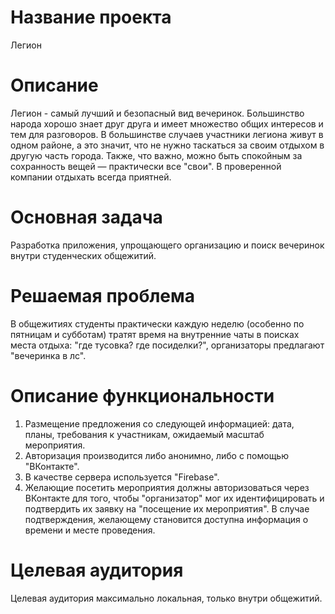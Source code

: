 # Название проекта
Легион

# Описание
Легион - самый лучший и безопасный вид вечеринок. Большинство народа хорошо знает друг друга и имеет множество общих интересов и тем для разговоров. В большинстве случаев участники легиона живут в одном районе, а это значит, что не нужно таскаться за своим отдыхом в другую часть города. Также, что важно, можно быть спокойным за сохранность вещей — практически все "свои". В проверенной компании отдыхать всегда приятней.

# Основная задача
Разработка приложения, упрощающего организацию и поиск вечеринок внутри студенческих общежитий.

# Решаемая проблема
В общежитиях студенты практически каждую неделю (особенно по пятницам и субботам) тратят время на внутренние чаты в поисках места отдыха: "где тусовка? где посиделки?", организаторы предлагают "вечеринка в лс". 

# Описание функциональности
1) Размещение предложения со следующей информацией: дата, планы, требования к участникам, ожидаемый масштаб мероприятия.
2) Авторизация производится либо анонимно, либо с помощью "ВКонтакте".
3) В качестве сервера используется "Firebase".
4) Желающие посетить мероприятия должны авторизоваться через ВКонтакте для того, чтобы "организатор" мог их идентифицировать и подтвердить их заявку на "посещение их мероприятия". В случае подтверждения, желающему становится доступна информация о времени и месте проведения.

# Целевая аудитория
Целевая аудитория максимально локальная, только внутри общежитий.
